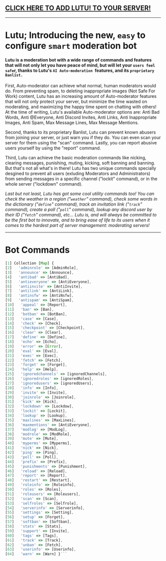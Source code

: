 ## [CLICK HERE TO ADD LUTU! TO YOUR SERVER!](https://bot.discord.io/lutubot)

---
# Lutu; Introducing the new, `easy` to configure `smart` moderation bot

#### Lutu is a moderation bot with a wide range of commands and features that will not only let you have peace of mind, but will let your `users feel safe`r, thanks to Lutu's `AI Auto-moderation `features, and its `proprietary Banlist.`

First, Auto-moderator can achieve what normal, human moderators would do. From preventing spam, to deleting inappropriate images (Not Safe For Work) content, Lutu has an increasing amount of Auto-moderator features that will not only protect your server, but minimize the time wasted on moderating, and maximizing the happy time spent on chatting with others! At the time of writing, Lutu's available Auto-moderator options are: Anti Bad Words, Anti @Everyone, Anti Discord Invites, Anti Links, Anti Inappropriate Images, Anti Spam, Max Message Lines, Max Message Mentions.

Second, thanks to its proprietary Banlist, Lutu can prevent known abusers from joining your server, or just warn you if they do. You can even scan your server for them using the "scan" command. Lastly, you can report abusive users yourself by using the "report" command.

Third, Lutu can achieve the basic moderation commands like nicking, clearing messages, punishing, muting, kicking, soft banning and banning. But that's not all what's in there! Lutu has two unique commands specially desgined to prevent all users (exluding Moderators and Administrators) from sending messages in a specific channel ("lockit" command), or in the whole server ("lockdown" command).

*Last but not least, Lutu has got some cool utility commands too! You can check the weather in a region ("`weather`" command), check some words in the dictionary ("`define`" command), track an invitation link ("`track`" command), create a poll ("`poll`" command), lookup any discord user by their ID ("`fetch`" command), etc... Lutu is, and will always be committed to be the first bot to innovate, and to bring ease of life to its users when it comes to the hardest part of server management: moderating servers!*

---

# Bot Commands

```js
[1] Collection [Map] {
[2]   'adminrole' => [AdminRole],
[3]   'announce' => [Announce],
[4]   'antibad' => [AntiBad],
[5]   'antieveryone' => [AntiEveryone],
[6]   'antiinvite' => [AntiInvite],
[7]   'antilink' => [AntiLink],
[8]   'antinsfw' => [AntiNsfw],
[9]   'antispam' => [AntiSpam],
[10]   'appeal' => [Report],
[11]   'ban' => [Ban],
[12]   'botban' => [BotBan],
[13]   'case' => [Case], 
[14]   'check' => [Check],
[15]   'checkpoint' => [Checkpoint],
[16]   'clear' => [Clear],
[17]   'define' => [Define],
[18]   'echo' => [Echo],
[19]   'error' => [Error],
[20]   'eval' => [Eval],
[21]   'exec' => [Exec],
[22]   'fetch' => [Fetch],
[23]   'forget' => [Forget],
[24]   'help' => [Help],
[25]   'ignoredchannels' => [ignoredChannels],
[26]   'ignoredroles' => [ignoredRoles],
[27]   'ignoredusers' => [ignoredUsers],
[28]   'info' => [Info],
[29]   'invite' => [Invite],
[30]   'joinrole' => [Joinrole],
[31]   'kick' => [Kick],
[32]   'lockdown' => [Lockdow],
[33]   'lockit' => [Lockit],
[34]   'lookup' => [Lookup],
[35]   'maxlines' => [MaxLines],
[36]   'maxmentions' => [AntiEveryone],
[37]   'modlog' => [ModLog],
[38]   'modrole' => [ModRole],
[39]   'mute' => [Mute],
[40]   'myperms' => [Myperms],
[41]   'nick' => [Nick],
[42]   'ping' => [Ping],
[43]   'poll' => [Poll],
[44]   'prefix' => [Prefix],
[45]   'punishments' => [Punishment],
[46]   'reload' => [Reload],
[47]   'report' => [Report],
[48]   'restart' => [Restart],
[49]   'roleinfo' => [Roleinfo],
[50]   'roles' => [Roles],
[51]   'roleusers' => [Roleusers],
[52]   'scan' => [Scan],
[53]   'selfroles' => [Selfrole],
[54]   'serverinfo' => [Serverinfo],
[55]   'settings' => [Setting],
[56]   'setup' => [Forget],
[57]   'softban' => [Softban],
[58]   'stats' => [Stats],
[59]   'support' => [Invite],
[60]   'tags' => [Tags],
[61]   'track' => [Track],
[62]   'unban' => [Fetch],
[63]   'userinfo' => [Userinfo],
[64]   'warn' => [Warn] }```
